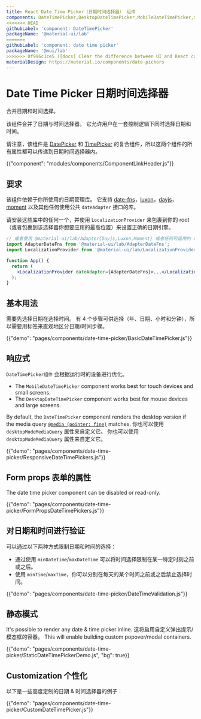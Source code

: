 ```yaml
---
title: React Date Time Picker（日期时间选择器） 组件
components: DateTimePicker,DesktopDateTimePicker,MobileDateTimePicker,StaticDateTimePicker
<<<<<<< HEAD
githubLabel: 'component: DateTimePicker'
packageName: '@material-ui/lab'
=======
githubLabel: 'component: date time picker'
packageName: '@mui/lab'
>>>>>>> 0f996c1ce5 ([docs] Clear the difference between UI and React components)
materialDesign: https://material.io/components/date-pickers
---
```


# Date Time Picker 日期时间选择器

<p class="description">合并日期和时间选择。</p>

该组件合并了日期与时间选择器。 它允许用户在一套控制逻辑下同时选择日期和时间。

请注意，该组件是 [DatePicker](/components/date-picker/) 和 [TimePicker](/components/time-picker/) 的复合组件，所以这两个组件的所有属性都可以传递到日期时间选择器内。

{{"component": "modules/components/ComponentLinkHeader.js"}}

## 要求

该组件依赖于你所使用的日期管理库。 它支持 [date-fns](https://date-fns.org/)，[luxon](https://moment.github.io/luxon/)，[dayjs](https://github.com/iamkun/dayjs)，[moment](https://momentjs.com/) 以及其他任何使用公共 `dateAdapter` 接口的库。

请安装这些库中的任何一个，并使用 `LocalizationProvider` 来包裹到你的 root（或者包裹到该选择器你想要应用的最高位置）来设置正确的日期引擎。

```jsx
// 或者使用 @material-ui/lab/Adapter{Dayjs,Luxon,Moment} 或者任何可适用的 date-io 适配器
import AdapterDateFns from '@material-ui/lab/AdapterDateFns';
import LocalizationProvider from '@material-ui/lab/LocalizationProvider';

function App() {
  return (
    <LocalizationProvider dateAdapter={AdapterDateFns}>...</LocalizationProvider>
  );
}
```

## 基本用法

需要先选择日期在选择时间。 有 4 个步骤可供选择（年、日期、小时和分钟），所以需要用标签来直观地区分日期/时间步骤。

{{"demo": "pages/components/date-time-picker/BasicDateTimePicker.js"}}

## 响应式

`DateTimePicker组件` 会根据运行时的设备进行优化。

- The `MobileDateTimePicker` component works best for touch devices and small screens.
- The `DesktopDateTimePicker` component works best for mouse devices and large screens.

By default, the `DateTimePicker` component renders the desktop version if the media query [`@media (pointer: fine)`](https://developer.mozilla.org/en-US/docs/Web/CSS/@media/pointer) matches. 你也可以使用 `desktopModeMediaQuery` 属性来自定义它。 你也可以使用 `desktopModeMediaQuery` 属性来自定义它。

{{"demo": "pages/components/date-time-picker/ResponsiveDateTimePickers.js"}}

## Form props 表单的属性

The date time picker component can be disabled or read-only.

{{"demo": "pages/components/date-time-picker/FormPropsDateTimePickers.js"}}

## 对日期和时间进行验证

可以通过以下两种方式限制日期和时间的选择：

- 通过使用 `minDateTime`/`maxDateTime` 可以将时间选择限制在某一特定时刻之前或之后。
- 使用 `minTime`/`maxTime`，你可以分别在每天的某个时间之前或之后禁止选择时间。

{{"demo": "pages/components/date-time-picker/DateTimeValidation.js"}}

## 静态模式

It's possible to render any date & time picker inline. 这将启用自定义弹出提示/模态框的容器。 This will enable building custom popover/modal containers.

{{"demo": "pages/components/date-time-picker/StaticDateTimePickerDemo.js", "bg": true}}

## Customization 个性化

以下是一些高度定制的日期 & 时间选择器的例子：

{{"demo": "pages/components/date-time-picker/CustomDateTimePicker.js"}}
